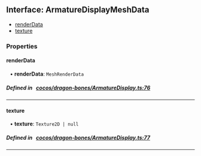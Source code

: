 ## Interface: ArmatureDisplayMeshData

- [renderData](#renderData)
- [texture](#texture)

### Properties

#### renderData

<div style="margin-left: 10px;">


• **renderData**: ``MeshRenderData``

</div>

##### Defined in &nbsp;   [cocos/dragon-bones/ArmatureDisplay.ts:76](https://github.com/cocos-creator/engine/blob/c7bf6b8a9/cocos/dragon-bones/ArmatureDisplay.ts#L76)&nbsp;
___
#### texture

<div style="margin-left: 10px;">


• **texture**: ``Texture2D | null``

</div>

##### Defined in &nbsp;   [cocos/dragon-bones/ArmatureDisplay.ts:77](https://github.com/cocos-creator/engine/blob/c7bf6b8a9/cocos/dragon-bones/ArmatureDisplay.ts#L77)&nbsp;
___
